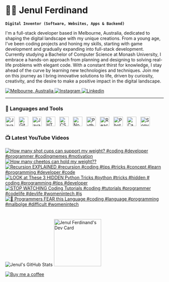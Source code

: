 # 👨‍💻 Jenul Ferdinand

**`Digital Inventor (Software, Websites, Apps & Backend)`**

I'm a full-stack developer based in Melbourne, Australia, dedicated to shaping the digital landscape with my unique creations. From a young age, I've been coding projects and honing my skills, starting with game development and gradually expanding into full-stack development. Currently studying a Bachelor of Computer Science at Monash University, I embrace a hands-on approach from planning and designing to solving real-life problems with elegant code. With a constant thirst for knowledge, I stay ahead of the curve by learning new technologies and techniques. Join me on this journey as I bring innovative solutions to life, driven by curiosity, creativity, and the desire to make a positive impact in the digital landscape.

<a href="https://g.co/kgs/JwKoL8" target="_blank">
        <img alt="Melbourne, Australia" title="Melbourne, Australia" src="https://custom-icon-badges.demolab.com/badge/Melbourne-AUS-green?style=for-the-badge&logo=location&logoColor=white"/>
</a> 
<a href="https://www.instagram.com/jenul_ferdinand" target="_blank">
        <img alt="Instagram" title="Instagram Profile Page" src="https://custom-icon-badges.demolab.com/badge/-Instagram-plum?style=for-the-badge&logo=icons8-instagram&logoColor=black"/>
</a> 
<a href="https://linkedin.com/in/jenul-ferdinand" target="_blank">
        <img alt="Linkedin" title="Linkedin" src="https://custom-icon-badges.demolab.com/badge/-Linkedin-blue?style=for-the-badge&logo=person-fill&logoColor=white"/>
</a> 

---

### 🧰 Languages and Tools

<img align="left" alt="Java" width="30px" style="padding-right:10px;" src="https://cdn.jsdelivr.net/gh/devicons/devicon/icons/java/java-original.svg"/>
<img align="left" alt="Git" width="30px" style="padding-right:10px;" src="https://cdn.jsdelivr.net/gh/devicons/devicon/icons/git/git-original.svg"/>
<img align="left" alt="JavaScript" width="30px" style="padding-right:10px;" src="https://cdn.jsdelivr.net/gh/devicons/devicon/icons/javascript/javascript-plain.svg"/>
<img align="left" alt="HTML" width="30px" style="padding-right:10px;" src="https://cdn.jsdelivr.net/gh/devicons/devicon/icons/html5/html5-plain.svg"/>
<img align="left" alt="CSS" width="30px" style="padding-right:10px;" src="https://cdn.jsdelivr.net/gh/devicons/devicon/icons/css3/css3-plain.svg"/>
<img align="left" alt="NodeJS" width="30px" style="padding-right:10px;" src="https://cdn.jsdelivr.net/gh/devicons/devicon/icons/nodejs/nodejs-original.svg" />
<img align="left" alt="Python" width="30px" style="padding-right:10px;" src="https://cdn.jsdelivr.net/gh/devicons/devicon/icons/python/python-plain.svg"/>
<img align="left" alt="React" title="React" width="30px" style="padding-right:10px;" src="https://cdn.jsdelivr.net/gh/devicons/devicon/icons/react/react-original.svg"/>
<img align="left" alt="Photoshop" title="Photoshop" width="30px" style="padding-right:10px;" src="https://cdn.jsdelivr.net/gh/devicons/devicon/icons/photoshop/photoshop-plain.svg"/>
<img align="left" alt="Capcut" title="Capcut" width="30px" style="padding-right:10px;" src="https://files.brandlogos.net/svg/PjKl3aKXeF/capcut-app-logo-GGPIBujH_brandlogos.net.svg"/>
<img align="left" alt="Sony Vegas Pro" title="Sony Vegas Pro" width="30px" style="padding-right:10px;" src="https://upload.wikimedia.org/wikipedia/commons/7/71/VEGAS_Pro_icon.png"/>

        
<br/>

#

### 📺 Latest YouTube Videos
<!-- BEGIN YOUTUBE-CARDS -->
[![How many shot cups can support my weight? #coding #developer #programmer #codingmemes #motivation](https://ytcards.demolab.com/?id=8hzH87rXqFQ&title=How+many+shot+cups+can+support+my+weight%3F+%23coding+%23developer+%23programmer+%23codingmemes+%23motivation&lang=en&timestamp=1692060403&background_color=%230d1117&title_color=%23ffffff&stats_color=%23dedede&max_title_lines=1&width=250&border_radius=5 "How many shot cups can support my weight? #coding #developer #programmer #codingmemes #motivation")](https://www.youtube.com/watch?v=8hzH87rXqFQ)
[![How many cheetos can hold my weight??](https://ytcards.demolab.com/?id=YX1-elgx0BM&title=How+many+cheetos+can+hold+my+weight%3F%3F&lang=en&timestamp=1691644940&background_color=%230d1117&title_color=%23ffffff&stats_color=%23dedede&max_title_lines=1&width=250&border_radius=5 "How many cheetos can hold my weight??")](https://www.youtube.com/watch?v=YX1-elgx0BM)
[![Recursion EXPLAINED #recursion #coding #tips #tricks #concept #learn #programming #developer #code](https://ytcards.demolab.com/?id=yDjdA_LUdaA&title=Recursion+EXPLAINED+%23recursion+%23coding+%23tips+%23tricks+%23concept+%23learn+%23programming+%23developer+%23code&lang=en&timestamp=1691583106&background_color=%230d1117&title_color=%23ffffff&stats_color=%23dedede&max_title_lines=1&width=250&border_radius=5 "Recursion EXPLAINED #recursion #coding #tips #tricks #concept #learn #programming #developer #code")](https://www.youtube.com/watch?v=yDjdA_LUdaA)
[![LOOK at These 3 HIDDEN Python Tricks #python #tricks #hidden # coding #programming #tips #developer](https://ytcards.demolab.com/?id=FWK_h6wjKBM&title=LOOK+at+These+3+HIDDEN+Python+Tricks+%23python+%23tricks+%23hidden+%23+coding+%23programming+%23tips+%23developer&lang=en&timestamp=1691413468&background_color=%230d1117&title_color=%23ffffff&stats_color=%23dedede&max_title_lines=1&width=250&border_radius=5 "LOOK at These 3 HIDDEN Python Tricks #python #tricks #hidden # coding #programming #tips #developer")](https://www.youtube.com/watch?v=FWK_h6wjKBM)
[![STOP WATCHING Coding Tutorials #coding #tutorials #programmer #codelife #devlife #womenintech #js](https://ytcards.demolab.com/?id=eNKerzlZAoU&title=STOP+WATCHING+Coding+Tutorials+%23coding+%23tutorials+%23programmer+%23codelife+%23devlife+%23womenintech+%23js&lang=en&timestamp=1691210756&background_color=%230d1117&title_color=%23ffffff&stats_color=%23dedede&max_title_lines=1&width=250&border_radius=5 "STOP WATCHING Coding Tutorials #coding #tutorials #programmer #codelife #devlife #womenintech #js")](https://www.youtube.com/watch?v=eNKerzlZAoU)
[![👹 Programmers FEAR this Language #coding #language #programming #malbolge #difficult #womenintech](https://ytcards.demolab.com/?id=zvjUcM6BF8w&title=%F0%9F%91%B9+Programmers+FEAR+this+Language+%23coding+%23language+%23programming+%23malbolge+%23difficult+%23womenintech&lang=en&timestamp=1690869508&background_color=%230d1117&title_color=%23ffffff&stats_color=%23dedede&max_title_lines=1&width=250&border_radius=5 "👹 Programmers FEAR this Language #coding #language #programming #malbolge #difficult #womenintech")](https://www.youtube.com/watch?v=zvjUcM6BF8w)
<!-- END YOUTUBE-CARDS -->

#

![Jenul's GitHub Stats](https://github-readme-stats.vercel.app/api?username=jenul-ferdinand&show_icons=true&theme=aura)
<a href="https://app.daily.dev/jenul_ferdinand"><img src="https://api.daily.dev/devcards/532fb97540bb4aebb0472fae0144bcad.png?r=tx4" width="150" alt="Jenul Ferdinand's Dev Card"/></a>
  
[![Buy me a coffee](https://custom-icon-badges.demolab.com/badge/-Buy_me_a_coffee-FF5E5B?style=for-the-badge&logo=kofi&logoColor=white)](https://www.buymeacoffee.com/jenul_ferdinand "Buy me a coffee")

<br/>


